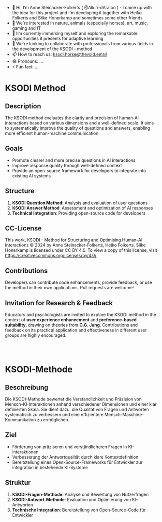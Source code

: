 - 👋 Hi, I’m Anne Steinacker-Folkerts ( @Alkiri-dAraion ) - I came up with the idea for this project and I´m developing it together with Heiko Folkerts and
     Silke Honerkamp and sometimes some other friends
- 👀 We´re interested in nature, animals (especially horses), art, music, gaming and IT
- 🌱 I’m currently immersing myself and exploring the remarkable opportunities it presents for adaptive learning
- 💞️ We`re looking to collaborate with professionals from various fields in the development of the KSODI - method 
- 📫 How to reach us: ksodi.horse@thevoid.email
- 😄 Pronouns: ...
- ⚡ Fun fact: ...

# KSODI Method

## Description
The KSODI method evaluates the clarity and precision of human-AI interactions based on various dimensions and a well-defined scale. It aims to systematically improve the quality of questions and answers, enabling more efficient human-machine communication.

## Goals
- Promote clearer and more precise questions in AI interactions
- Improve response quality through well-defined context
- Provide an open-source framework for developers to integrate into existing AI systems

## Structure
1. **KSODI Question Method**: Analysis and evaluation of user questions
2. **KSODI Answer Method**: Assessment and optimization of AI responses
3. **Technical Integration**: Providing open-source code for developers

## CC-License
This work, KSODI - Method for Structuring and Optimising Human-AI Interactions © 2024 by Anne Steinacker-Folkerts, Heiko Folkerts, Silke Honerkamp is licensed under CC BY 4.0. To view a copy of this license, visit https://creativecommons.org/licenses/by/4.0/

## Contributions
Developers can contribute code enhancements, provide feedback, or use the method in their own applications. Pull requests are welcome!

## Invitation for Research & Feedback
Educators and psychologists are invited to explore the KSODI method in the context of **user experience enhancement** and **preference-based suitability**, drawing on theories from **C.G. Jung**. Contributions and feedback on its practical application and effectiveness in different user groups are highly encouraged.

<br><br>

# KSODI-Methode

## Beschreibung
Die KSODI-Methode bewertet die Verständlichkeit und Präzision von Mensch-KI-Interaktionen anhand verschiedener Dimensionen und einer klar definierten Skala. Sie dient dazu, die Qualität von Fragen und Antworten systematisch zu verbessern und eine effizientere Mensch-Maschine-Kommunikation zu ermöglichen.

## Ziel
- Förderung von präziseren und verständlicheren Fragen in KI-Interaktionen
- Verbesserung der Antwortqualität durch klare Kontextdefinition
- Bereitstellung eines Open-Source-Frameworks für Entwickler zur Integration in bestehende KI-Systeme

## Struktur
1. **KSODI-Fragen-Methode**: Analyse und Bewertung von Nutzerfragen
2. **KSODI-Antwort-Methode**: Evaluation und Optimierung von KI-Antworten
3. **Technische Integration**: Bereitstellung von Open-Source-Code für Entwickler
